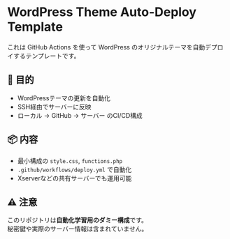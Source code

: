 # WordPress Theme Auto-Deploy Template

これは GitHub Actions を使って WordPress のオリジナルテーマを自動デプロイするテンプレートです。

## 🔧 目的

- WordPressテーマの更新を自動化
- SSH経由でサーバーに反映
- ローカル → GitHub → サーバー のCI/CD構成

## 📦 内容

- 最小構成の `style.css`, `functions.php`
- `.github/workflows/deploy.yml` で自動化
- Xserverなどの共有サーバーでも運用可能

## ⚠️ 注意

このリポジトリは**自動化学習用のダミー構成**です。  
秘密鍵や実際のサーバー情報は含まれていません。
